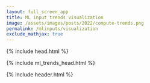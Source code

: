 ```yaml
---
layout: full_screen_app
title: ML input trends visualization
image: /assets/images/posts/2022/compute-trends.png
permalink: /mlinputs/visualization
exclude_mathjax: true
---
```


{% include head.html %}

{% include ml_trends_head.html %}

<style>
  body {
    height: 100vh;
  }

  * { transition none !important; }

  .graph-wrapper {
    width: 100%;
    height: 100%;
    padding-top: 20px;
    padding-right: 20px;
    padding-bottom: 5px;
    padding-left: 10px;
    box-sizing: border-box;
  }

  #trends-graph {
    width: 100%;
    height: 100%;
  }

  .modal-container {
    max-width: 400px;
  }

  .mlp-tooltip-table {
    border: 0;
    margin-bottom: 0;
  }

  .mlp-tooltip-table td {
    padding: 2px;
  }

  .mlp-tooltip-table tr, .mlp-tooltip-table td {
    background-color: rgba(255, 255, 255, 0.95) !important;
    border: 0;
  }
</style>

{% include header.html %}

<div class="graph-wrapper tex2jax_ignore">
  <div id="trends-graph">
  </div>
</div>

{% include footer.html %}

<script>
  buildTrendsGraph("#trends-graph", database, {linkParamsToUrl: true});
</script>

